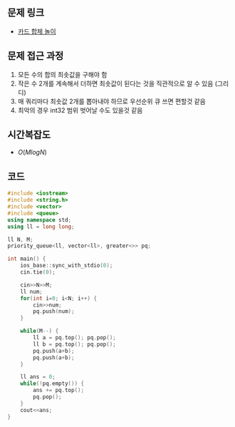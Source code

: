 ## 문제 링크
* [카드 합체 놀이](https://www.acmicpc.net/problem/15903)

## 문제 접근 과정
1. 모든 수의 합의 최솟값을 구해야 함
2. 작은 수 2개를 계속해서 더하면 최솟값이 된다는 것을 직관적으로 알 수 있음 (그리디)
3. 매 쿼리마다 최솟값 2개를 뽑아내야 하므로 우선순위 큐 쓰면 편할것 같음
4. 최악의 경우 int32 범위 벗어날 수도 있을것 같음

## 시간복잡도
* $O(M{log{N}})$

## 코드
~~~cpp
#include <iostream>
#include <string.h>
#include <vector>
#include <queue>
using namespace std;
using ll = long long;

ll N, M;
priority_queue<ll, vector<ll>, greater<>> pq;

int main() {
    ios_base::sync_with_stdio(0);
    cin.tie(0);

    cin>>N>>M;
    ll num;
    for(int i=0; i<N; i++) {
        cin>>num;
        pq.push(num);
    }

    while(M--) {
        ll a = pq.top(); pq.pop();
        ll b = pq.top(); pq.pop();
        pq.push(a+b);
        pq.push(a+b);
    }

    ll ans = 0;
    while(!pq.empty()) {
        ans += pq.top();
        pq.pop();
    }
    cout<<ans;
}
~~~